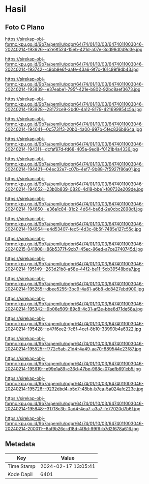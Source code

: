 # Hasil

## Foto C Plano

https://sirekap-obj-formc.kpu.go.id/9b7a/pemilu/pdpr/64/74/01/10/03/6474011003046-20240214-193626--a2e9f524-15eb-421d-a07e-3cd99d0d9d3e.jpg

https://sirekap-obj-formc.kpu.go.id/9b7a/pemilu/pdpr/64/74/01/10/03/6474011003046-20240214-193742--c9bb9e6f-aafe-43a6-9f7c-161c99f9db43.jpg

https://sirekap-obj-formc.kpu.go.id/9b7a/pemilu/pdpr/64/74/01/10/03/6474011003046-20240214-193839--e37eabe1-795f-421e-b802-92bc8aef3673.jpg

https://sirekap-obj-formc.kpu.go.id/9b7a/pemilu/pdpr/64/74/01/10/03/6474011003046-20240214-193928--28172ce9-2bd0-4a12-8179-421699954c5a.jpg

https://sirekap-obj-formc.kpu.go.id/9b7a/pemilu/pdpr/64/74/01/10/03/6474011003046-20240214-194041--0c5731f3-20b0-4a00-997b-5fec836b864a.jpg

https://sirekap-obj-formc.kpu.go.id/9b7a/pemilu/pdpr/64/74/01/10/03/6474011003046-20240214-194311--dcfaf97d-fd68-405a-9ed8-f0121b4a4336.jpg

https://sirekap-obj-formc.kpu.go.id/9b7a/pemilu/pdpr/64/74/01/10/03/6474011003046-20240214-194421--04ec32e7-c07b-4ef7-9b88-7f5927f86a01.jpg

https://sirekap-obj-formc.kpu.go.id/9b7a/pemilu/pdpr/64/74/01/10/03/6474011003046-20240214-194652--23b0b839-0820-4d18-bbe1-f80732e209de.jpg

https://sirekap-obj-formc.kpu.go.id/9b7a/pemilu/pdpr/64/74/01/10/03/6474011003046-20240214-194850--e36a1c84-81c2-4d64-ba6d-2e0cbc2898df.jpg

https://sirekap-obj-formc.kpu.go.id/9b7a/pemilu/pdpr/64/74/01/10/03/6474011003046-20240214-194954--e4d53407-fec5-4d3c-8b5f-7485e127c55c.jpg

https://sirekap-obj-formc.kpu.go.id/9b7a/pemilu/pdpr/64/74/01/10/03/6474011003046-20240215-041808--86b5377f-9cb7-45ec-96ed-a7ce3740745d.jpg

https://sirekap-obj-formc.kpu.go.id/9b7a/pemilu/pdpr/64/74/01/10/03/6474011003046-20240214-195149--263d21b8-a58e-44f2-be11-5cb39548bda7.jpg

https://sirekap-obj-formc.kpu.go.id/9b7a/pemilu/pdpr/64/74/01/10/03/6474011003046-20240214-195255--dbee5255-3bc9-4a61-a6b8-dc8427ebd900.jpg

https://sirekap-obj-formc.kpu.go.id/9b7a/pemilu/pdpr/64/74/01/10/03/6474011003046-20240214-195342--9b06e509-89c8-4c31-af2e-bbe6d71de58a.jpg

https://sirekap-obj-formc.kpu.go.id/9b7a/pemilu/pdpr/64/74/01/10/03/6474011003046-20240214-195428--e47f6ee2-7c8f-4cef-8b10-33990b4a6322.jpg

https://sirekap-obj-formc.kpu.go.id/9b7a/pemilu/pdpr/64/74/01/10/03/6474011003046-20240214-195525--f772c5ab-21d4-4a49-aa70-889544e23f87.jpg

https://sirekap-obj-formc.kpu.go.id/9b7a/pemilu/pdpr/64/74/01/10/03/6474011003046-20240214-195619--e99e1a89-c36d-47be-968c-07aefb691cb5.jpg

https://sirekap-obj-formc.kpu.go.id/9b7a/pemilu/pdpr/64/74/01/10/03/6474011003046-20240214-195726--9232dbd4-b5c7-48bb-b7ca-5a024afc223c.jpg

https://sirekap-obj-formc.kpu.go.id/9b7a/pemilu/pdpr/64/74/01/10/03/6474011003046-20240214-195848--31718c3b-0ad4-4ea7-a3a7-fe77020d7b6f.jpg

https://sirekap-obj-formc.kpu.go.id/9b7a/pemilu/pdpr/64/74/01/10/03/6474011003046-20240214-200011--8af9b26c-d18d-4f8d-99f6-b7d2f678a616.jpg


## Metadata

| Key        | Value               |
| ---------- | ------------------- |
| Time Stamp | 2024-02-17 13:05:41 |
| Kode Dapil | 6401                |



